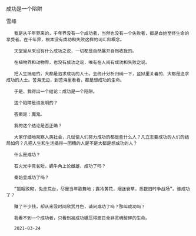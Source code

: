 成功是一个陷阱

雪峰

       我是从千年界来的，千年界没有一个成功者，当然也没有一个失败者，都是自始至终生命的享受者。在千年界，根本没有成功和失败这样的词汇和概念。

       天堂里从来没有什么成功之说，一切都是自然展开自然收拢的。

       在植物界和动物界，也没有成功之说，唯有在人间有成功和失败之说。

       把人生搞砸的，大都是追求成功的人士。去统计分析归纳一下，监狱里关着的，大都是追求成功的人士。苦海无边，到苦海里看看，都是想成功的生命。

       于是，我得出一个结论：成功是一个陷阱。

       这个陷阱是谁发明的？

       答案是：魔鬼。

       我的这个结论是否正确？

       大家仔细地观察人类社会，凡促使人们努力成功的都是些什么人？凡立志要成功的人们的结局如何？凡把人生和生活搞得一团糟的人是不是大都是想成功的人？

       什么是成功？

       石火光中竞长短，蜗牛角上论雌雄，成功了吗？

       秦始皇成功了吗？

       “狐眠败砌，兔走荒台，尽是当年歌舞地；露冷黄花，烟迷衰草，悉数旧时争战场”。谁成功了？

       赚了不少钱，却从来没时间欣赏月色，请问成功了吗？那叫成功吗？

       我看不到一个成功者，只看到被成功碾压得面目全非灵魂破碎的生命。

       2021-03-24



